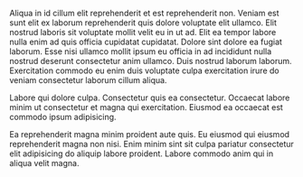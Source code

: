 Aliqua in id cillum elit reprehenderit et est reprehenderit non. Veniam est sunt elit ex laborum reprehenderit quis dolore voluptate elit ullamco. Elit nostrud laboris sit voluptate mollit velit eu in ut ad. Elit ea tempor labore nulla enim ad quis officia cupidatat cupidatat. Dolore sint dolore ea fugiat laborum. Esse nisi ullamco mollit ipsum eu officia in ad incididunt nulla nostrud deserunt consectetur anim ullamco. Duis nostrud laborum laborum. Exercitation commodo eu enim duis voluptate culpa exercitation irure do veniam consectetur laborum cillum aliqua.

Labore qui dolore culpa. Consectetur quis ea consectetur. Occaecat labore minim ut consectetur et magna qui exercitation. Eiusmod ea occaecat est commodo ipsum adipisicing.

Ea reprehenderit magna minim proident aute quis. Eu eiusmod qui eiusmod reprehenderit magna non nisi. Enim minim sint sit culpa pariatur consectetur elit adipisicing do aliquip labore proident. Labore commodo anim qui in aliqua velit magna.